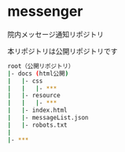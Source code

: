 # messenger

院内メッセージ通知リポジトリ


本リポジトリは公開リポジトリです  
```bash
root（公開リポジトリ）
|- docs (html公開)
|   |- css
|   |   |- ***
|   |- resource
|   |   |- ***
|   |- index.html
|   |- messageList.json
|   |- robots.txt
|
|- ***
```
